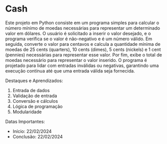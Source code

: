 <h1>Cash</h1>

Este projeto em Python consiste em um programa simples para calcular o número mínimo de moedas necessárias para representar um determinado valor em dólares. O usuário é solicitado a inserir o valor desejado, e o programa verifica se o valor é não-negativo e é um número válido. Em seguida, converte o valor para centavos e calcula a quantidade mínima de moedas de 25 cents (quarters), 10 cents (dimes), 5 cents (nickels) e 1 cent (pennies) necessárias para representar esse valor. Por fim, exibe o total de moedas necessário para representar o valor inserido. O programa é projetado para lidar com entradas inválidas ou negativas, garantindo uma execução contínua até que uma entrada válida seja fornecida.

Destaques e Aprendizados: <br>
<ol>
<li>Entrada de dados</li>
<li>Validação de entrada</li>
<li>Conversão e cálculos</li>
<li>Lógica de programação</li>
<li>Modularidade</li>
</ol>

Datas Importantes: 
<ul>
  <li>Início: 22/02/2024</li>
  <li>Conclusão: 22/02/2024</li>
</ul>
